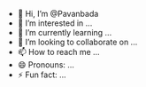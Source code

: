 - 👋 Hi, I’m @Pavanbada
- 👀 I’m interested in ...
- 🌱 I’m currently learning ...
- 💞️ I’m looking to collaborate on ...
- 📫 How to reach me ...
- 😄 Pronouns: ...
- ⚡ Fun fact: ...

<!---
Pavanbada/Pavanbada is a ✨ special ✨ repository because its `README.md` (this file) appears on your GitHub profile.
You can click the Preview link to take a look at your changes.
--->
